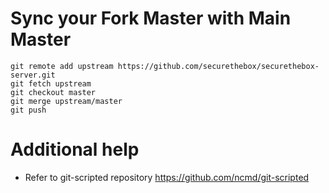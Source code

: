 # Sync your Fork Master with Main Master
```
git remote add upstream https://github.com/securethebox/securethebox-server.git
git fetch upstream
git checkout master
git merge upstream/master
git push
```

# Additional help
- Refer to git-scripted repository
https://github.com/ncmd/git-scripted